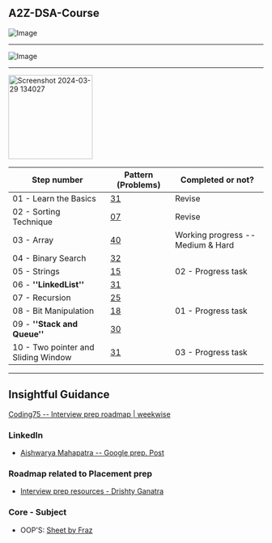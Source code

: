 ## A2Z-DSA-Course

![Image](https://drive.google.com/uc?id=1B4YSuC7KJzJO9FStjU-vAUfSJRY4Gjy8)

<hr>

![Image](https://drive.google.com/uc?id=1QvUeKCtYGJk8r0tEVpxZsBHUNeCEQmhP)

<hr>

<img width="166" alt="Screenshot 2024-03-29 134027" src="https://github.com/Mehul237/A2Z-DSA-Course/assets/117193057/5ae3554f-0889-400b-8835-98afc3a8addd">

 Step number | Pattern (Problems)  | Completed or not?
 --- | --- | ---
 01 - Learn the Basics | [31]()   | Revise
 02 - Sorting Technique | [07]()  | Revise
 03 - Array | [40]()              | Working progress -- Medium & Hard
 04 - Binary Search | [32]()       | 
 05 - Strings | [15]()           | 02 - Progress task
 06 - <b> ''LinkedList''</b> | [31]() |
 07 - Recursion | [25]()  |
 08 - Bit Manipulation | [18]() |  01 - Progress task
 09 - <b> ''Stack and Queue'' </b> | [30]() |
 10 - Two pointer and Sliding Window | [31]() | 03 - Progress task

<hr>

 ##  Insightful Guidance
 [Coding75 -- Interview prep roadmap | weekwise](https://drive.google.com/file/d/1pGBzIAKeNaWJXcdY_by07_C8_wKo-m0g/view?usp=sharing)

 ### LinkedIn
  - [Aishwarya Mahapatra -- Google prep. Post](https://www.linkedin.com/feed/update/urn:li:activity:7179348061658177536/)

 ### Roadmap related to Placement prep
  - [Interview prep resources - Drishty Ganatra](https://docs.google.com/spreadsheets/d/1uQRYubklnnHRujcP8xnE2_APAXzGeCO1pMFuhOiGGmk/edit?source=post_page-----f4bf8028c6d4--------------------------------#gid=574605606)

 ### Core - Subject
  - OOP'S: [Sheet by Fraz](https://docs.google.com/spreadsheets/d/1j05cmJ5JI8O9S4bIdKbw_jd0Y4KMZ_5liwyL8vjEbCw/edit#gid=0)
  

